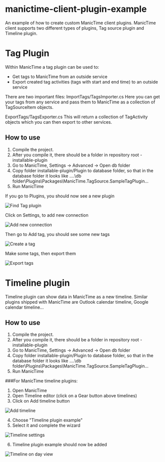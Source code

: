 manictime-client-plugin-example
===============================

An example of how to create custom ManicTime client plugins. ManicTime client supports two different types of plugins, Tag source plugin and Timeline plugin.

Tag Plugin
====================

Within ManicTime a tag plugin can be used to:
- Get tags to ManicTime from an outside service
- Export created tag activities (tags with start and end time) to an outside service

There are two important files:
ImportTags/TagsImporter.cs
Here you can get your tags from any service and pass them to ManicTime as a collection of TagSourceItem objects.

ExportTags/TagsExporter.cs
This will return a collection of TagActivity objects which you can then export to other services.


How to use
----------

1. Compile the project.
2. After you compile it, there should be a folder in repository root - installable-plugin
3. Go to ManicTime, Settings -> Advanced -> Open db folder
4. Copy folder installable-plugin/Plugin to database folder, so that in the database folder it looks like
....\db folder\Plugins\Packages\ManicTime.TagSource.SampleTagPlugin\...
5. Run ManicTime

If you go to Plugins, you should now see a new plugin

![Find Tag plugin](http://manictimecdn.blob.core.windows.net/images/github/tag-plugin-installed.png)

Click on Settings, to add new connection

![Add new connection](http://manictimecdn.blob.core.windows.net/images/github/tag-plugin-settings.png)

Then go to Add tag, you should see some new tags

![Create a tag](http://manictimecdn.blob.core.windows.net/images/github/tag-plugin-imported-tags.png)

Make some tags, then export them

![Export tags](http://manictimecdn.blob.core.windows.net/images/github/tag-plugin-export-tags.png)


Timeline plugin
===============

Timeline plugin can show data in ManicTime as a new timeline. Similar plugins shipped with ManicTime are Outlook calendar timeline, Google calendar timeline...

How to use
----------

1. Compile the project.
2. After you compile it, there should be a folder in repository root - installable-plugin
3. Go to ManicTime, Settings -> Advanced -> Open db folder
4. Copy folder installable-plugin/Plugin to database folder, so that in the database folder it looks like
....\db folder\Plugins\Packages\ManicTime.TagSource.SampleTagPlugin\...
5. Run ManicTime

###For ManicTime timeline plugins:
 1. Open ManicTime
 2. Open Timeline editor (click on a Gear button above timelines)
 3. Click on Add timeline button
 
   ![Add timeline](http://manictimecdn.blob.core.windows.net/images/github/timeline-plugin-add.png)

 4. Choose "Timeline plugin example"
 5. Select it and complete the wizard

   ![Timeline settings](http://manictimecdn.blob.core.windows.net/images/github/timeline-plugin-settings.png)

 6. Timeline plugin example should now be added

   ![Timeline on day view](http://manictimecdn.blob.core.windows.net/images/github/timeline-plugin-day-view.png)
